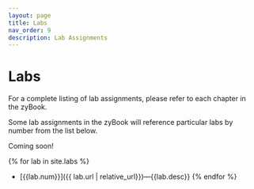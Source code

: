 ```yaml
---
layout: page
title: Labs
nav_order: 9
description: Lab Assignments
---
```


# Labs

For a complete listing of lab assignments, please refer to each chapter in the zyBook.

Some lab assignments in the zyBook will reference particular
labs by number from the list below.


Coming soon!

{% for lab in site.labs %}
* [{{lab.num}}]({{ lab.url | relative_url}})&mdash;{{lab.desc}}
{% endfor %}
